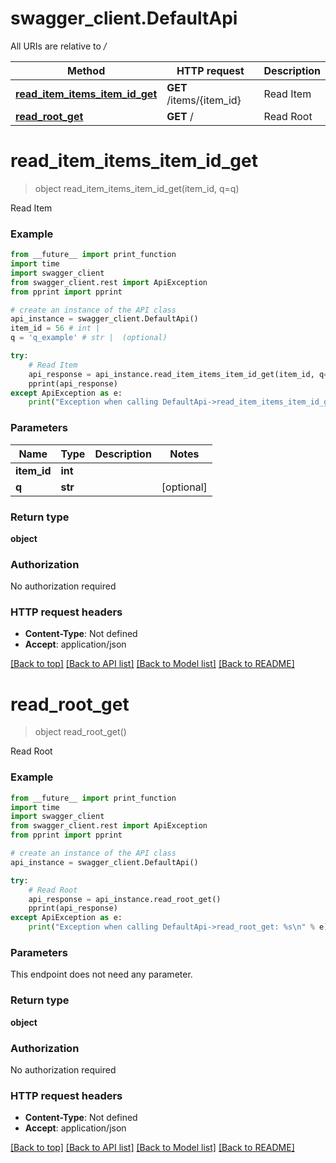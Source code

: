 # swagger_client.DefaultApi

All URIs are relative to */*

Method | HTTP request | Description
------------- | ------------- | -------------
[**read_item_items_item_id_get**](DefaultApi.md#read_item_items_item_id_get) | **GET** /items/{item_id} | Read Item
[**read_root_get**](DefaultApi.md#read_root_get) | **GET** / | Read Root

# **read_item_items_item_id_get**
> object read_item_items_item_id_get(item_id, q=q)

Read Item

### Example
```python
from __future__ import print_function
import time
import swagger_client
from swagger_client.rest import ApiException
from pprint import pprint

# create an instance of the API class
api_instance = swagger_client.DefaultApi()
item_id = 56 # int | 
q = 'q_example' # str |  (optional)

try:
    # Read Item
    api_response = api_instance.read_item_items_item_id_get(item_id, q=q)
    pprint(api_response)
except ApiException as e:
    print("Exception when calling DefaultApi->read_item_items_item_id_get: %s\n" % e)
```

### Parameters

Name | Type | Description  | Notes
------------- | ------------- | ------------- | -------------
 **item_id** | **int**|  | 
 **q** | **str**|  | [optional] 

### Return type

**object**

### Authorization

No authorization required

### HTTP request headers

 - **Content-Type**: Not defined
 - **Accept**: application/json

[[Back to top]](#) [[Back to API list]](../README.md#documentation-for-api-endpoints) [[Back to Model list]](../README.md#documentation-for-models) [[Back to README]](../README.md)

# **read_root_get**
> object read_root_get()

Read Root

### Example
```python
from __future__ import print_function
import time
import swagger_client
from swagger_client.rest import ApiException
from pprint import pprint

# create an instance of the API class
api_instance = swagger_client.DefaultApi()

try:
    # Read Root
    api_response = api_instance.read_root_get()
    pprint(api_response)
except ApiException as e:
    print("Exception when calling DefaultApi->read_root_get: %s\n" % e)
```

### Parameters
This endpoint does not need any parameter.

### Return type

**object**

### Authorization

No authorization required

### HTTP request headers

 - **Content-Type**: Not defined
 - **Accept**: application/json

[[Back to top]](#) [[Back to API list]](../README.md#documentation-for-api-endpoints) [[Back to Model list]](../README.md#documentation-for-models) [[Back to README]](../README.md)


